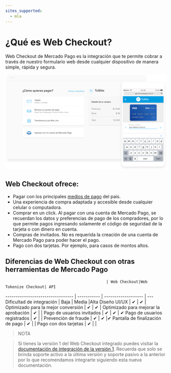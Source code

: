 ```yaml
---
sites_supported:
  - mla
---
```


# ¿Qué es Web Checkout? 
Web Checkout de Mercado Pago es la integración que te permite cobrar a través de nuestro formulario web desde cualquier dispositivo de manera simple, rápida y segura. 

![Basic-Checkout](/images/web-payment-checkout/basic-checkout.png)


## Web Checkout ofrece:

* Pagar con los principales [medios de pago](https://www.mercadopago.com.ar/ayuda/medios-de-pago-cuotas-promociones_264) del país.
* Una experiencia de compra adaptada y accesible desde cualquier celular o computadora.  
* Comprar en un click. Al pagar con una cuenta de Mercado Pago, se recuerdan los datos y preferencias de pago de los compradores, por lo que permite pagos ingresando solamente el código de seguridad de la tarjeta o con dinero en cuenta.
* Compras de invitados. No es requerida la creación de una cuenta de Mercado  Pago para poder hacer el pago.
* Pago con dos tarjetas. Por ejemplo, para casos de montos altos.


## Diferencias de Web Checkout con otras herramientas de Mercado Pago 

							            		| Web Checkout|Web Tokenize Checkout| API
---------------------------------	  		| ----------- | ------------------- | ---
Dificultad de integración 			  		| Baja        | Media               |Alta
Diseño UI/UX 							  		| ✔           | ✔                   |
Optimizado para la mejor conversión		| ✔           | ✔                   |
Optimizado para mejorar la aprobación	| ✔           |                     |
Pago de usuarios invitados         		| ✔           | ✔                   | ✔
Pago de usuarios registrados       		| ✔           |                     |
Prevención de fraude               		| ✔           | ✔                   |✔
Pantalla de finalización de pago		 	| ✔           |                     |
Pago con dos tarjetas                	| ✔           |                     |

>NOTA 

>Si tienes la versión 1 del Web Checkout integrado puedes visitar la [documentación de integración de la versión 1](https://www.mercadopago.com.ar/developers/es/guides/payments/web-checkout/introduction/). Recuerda que solo se brinda soporte activo a la última versión y soporte pasivo a la anterior por lo que recomendamos integrarte siguiendo esta nueva documentación.